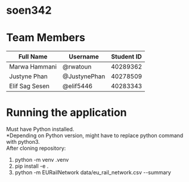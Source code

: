 # soen342

# Team Members
| Full Name      | Username     | Student ID |
| -------------- | ------------ | ---------- |
| Marwa Hammani  | @rwatoun     | 40289362   |
| Justyne Phan   | @JustynePhan | 40278509   |
| Elif Sag Sesen | @elif5446    | 40283343   |


# Running the application
Must have Python installed.  
*Depending on Python version, might have to replace python command with python3.  
After cloning repository:  
1. python -m venv .venv  
2. pip install -e .  
3. python -m EURailNetwork data/eu_rail_network.csv --summary
